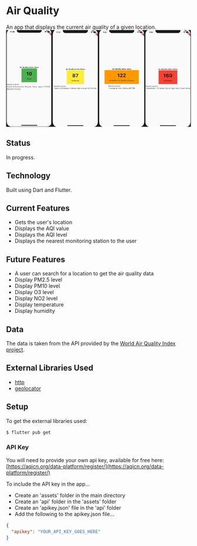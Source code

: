 # Air Quality

An app that displays the current air quality of a given location.
!["screenshots"](./readme_images/screenshots.jpg)

## Status

In progress.

## Technology
Built using Dart and Flutter.

## Current Features

* Gets the user's location
* Displays the AQI value
* Displays the AQI level
* Displays the nearest monitoring station to the user

## Future Features

* A user can search for a location to get the air quality data
* Display PM2.5 level
* Display PM10 level
* Display O3 level
* Display NO2 level
* Display temperature
* Display humidity

## Data

The data is taken from the API provided by the [World Air Quality Index project](https://aqicn.org/).

## External Libraries Used
* [http](https://pub.dev/packages/http)
* [geolocator](https://pub.dev/packages/geolocator)

## Setup

To get the external libraries used:
````bash
$ flutter pub get
````

### API Key
You will need to provide your own api key, available for free here: [https://aqicn.org/data-platform/register/](https://aqicn.org/data-platform/register/)

To include the API key in the app...
* Create an 'assets' folder in the main directory
* Create an 'api' folder in the 'assets' folder
* Create an 'apikey.json' file in the 'api' folder
* Add the following to the apikey.json file...
````json
{
  "apikey": "YOUR_API_KEY_GOES_HERE"
}
````